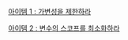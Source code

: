 [아이템 1 : 가변성을 제한하라](https://puzzle-blouse-b1f.notion.site/1-3484884015d548479d1225707f5a505b)

[아이템 2 : 변수의 스코프를 최소화하라](https://puzzle-blouse-b1f.notion.site/2-a9ea7b6de8a74ef4acf2a7a016a2fa53)
